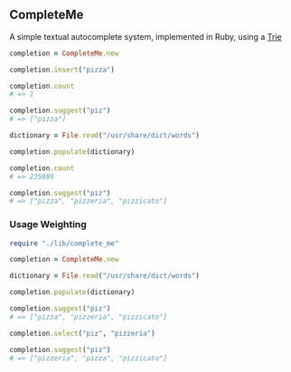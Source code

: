 ## CompleteMe

A simple textual autocomplete system, implemented in Ruby, using a [Trie](https://en.wikipedia.org/wiki/Trie)

```ruby
completion = CompleteMe.new

completion.insert("pizza")

completion.count
# => 1

completion.suggest("piz")
# => ["pizza"]

dictionary = File.read("/usr/share/dict/words")

completion.populate(dictionary)

completion.count
# => 235886

completion.suggest("piz")
# => ["pizza", "pizzeria", "pizzicato"]
```

### Usage Weighting

```ruby
require "./lib/complete_me"

completion = CompleteMe.new

dictionary = File.read("/usr/share/dict/words")

completion.populate(dictionary)

completion.suggest("piz")
# => ["pizza", "pizzeria", "pizzicato"]

completion.select("piz", "pizzeria")

completion.suggest("piz")
# => ["pizzeria", "pizza", "pizzicato"]
```
